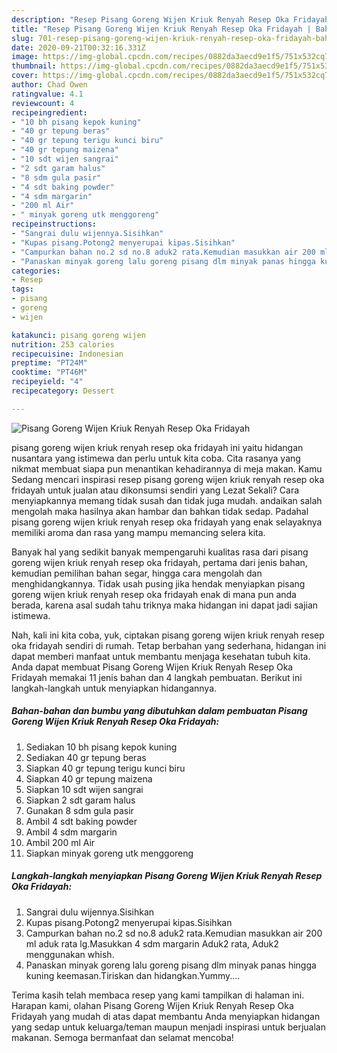 ```yaml
---
description: "Resep Pisang Goreng Wijen Kriuk Renyah Resep Oka Fridayah | Bahan Membuat Pisang Goreng Wijen Kriuk Renyah Resep Oka Fridayah Yang Mudah Dan Praktis"
title: "Resep Pisang Goreng Wijen Kriuk Renyah Resep Oka Fridayah | Bahan Membuat Pisang Goreng Wijen Kriuk Renyah Resep Oka Fridayah Yang Mudah Dan Praktis"
slug: 701-resep-pisang-goreng-wijen-kriuk-renyah-resep-oka-fridayah-bahan-membuat-pisang-goreng-wijen-kriuk-renyah-resep-oka-fridayah-yang-mudah-dan-praktis
date: 2020-09-21T00:32:16.331Z
image: https://img-global.cpcdn.com/recipes/0882da3aecd9e1f5/751x532cq70/pisang-goreng-wijen-kriuk-renyah-resep-oka-fridayah-foto-resep-utama.jpg
thumbnail: https://img-global.cpcdn.com/recipes/0882da3aecd9e1f5/751x532cq70/pisang-goreng-wijen-kriuk-renyah-resep-oka-fridayah-foto-resep-utama.jpg
cover: https://img-global.cpcdn.com/recipes/0882da3aecd9e1f5/751x532cq70/pisang-goreng-wijen-kriuk-renyah-resep-oka-fridayah-foto-resep-utama.jpg
author: Chad Owen
ratingvalue: 4.1
reviewcount: 4
recipeingredient:
- "10 bh pisang kepok kuning"
- "40 gr tepung beras"
- "40 gr tepung terigu kunci biru"
- "40 gr tepung maizena"
- "10 sdt wijen sangrai"
- "2 sdt garam halus"
- "8 sdm gula pasir"
- "4 sdt baking powder"
- "4 sdm margarin"
- "200 ml Air"
- " minyak goreng utk menggoreng"
recipeinstructions:
- "Sangrai dulu wijennya.Sisihkan"
- "Kupas pisang.Potong2 menyerupai kipas.Sisihkan"
- "Campurkan bahan no.2 sd no.8 aduk2 rata.Kemudian masukkan air 200 ml aduk rata lg.Masukkan 4 sdm margarin Aduk2 rata, Aduk2 menggunakan whish."
- "Panaskan minyak goreng lalu goreng pisang dlm minyak panas hingga kuning keemasan.Tiriskan dan hidangkan.Yummy...."
categories:
- Resep
tags:
- pisang
- goreng
- wijen

katakunci: pisang goreng wijen 
nutrition: 253 calories
recipecuisine: Indonesian
preptime: "PT24M"
cooktime: "PT46M"
recipeyield: "4"
recipecategory: Dessert

---
```



![Pisang Goreng Wijen Kriuk Renyah Resep Oka Fridayah](https://img-global.cpcdn.com/recipes/0882da3aecd9e1f5/751x532cq70/pisang-goreng-wijen-kriuk-renyah-resep-oka-fridayah-foto-resep-utama.jpg)


pisang goreng wijen kriuk renyah resep oka fridayah ini yaitu hidangan nusantara yang istimewa dan perlu untuk kita coba. Cita rasanya yang nikmat membuat siapa pun menantikan kehadirannya di meja makan.
Kamu Sedang mencari inspirasi resep pisang goreng wijen kriuk renyah resep oka fridayah untuk jualan atau dikonsumsi sendiri yang Lezat Sekali? Cara menyiapkannya memang tidak susah dan tidak juga mudah. andaikan salah mengolah maka hasilnya akan hambar dan bahkan tidak sedap. Padahal pisang goreng wijen kriuk renyah resep oka fridayah yang enak selayaknya memiliki aroma dan rasa yang mampu memancing selera kita.

Banyak hal yang sedikit banyak mempengaruhi kualitas rasa dari pisang goreng wijen kriuk renyah resep oka fridayah, pertama dari jenis bahan, kemudian pemilihan bahan segar, hingga cara mengolah dan menghidangkannya. Tidak usah pusing jika hendak menyiapkan pisang goreng wijen kriuk renyah resep oka fridayah enak di mana pun anda berada, karena asal sudah tahu triknya maka hidangan ini dapat jadi sajian istimewa.




Nah, kali ini kita coba, yuk, ciptakan pisang goreng wijen kriuk renyah resep oka fridayah sendiri di rumah. Tetap berbahan yang sederhana, hidangan ini dapat memberi manfaat untuk membantu menjaga kesehatan tubuh kita. Anda dapat membuat Pisang Goreng Wijen Kriuk Renyah Resep Oka Fridayah memakai 11 jenis bahan dan 4 langkah pembuatan. Berikut ini langkah-langkah untuk menyiapkan hidangannya.

<!--inarticleads1-->

##### Bahan-bahan dan bumbu yang dibutuhkan dalam pembuatan Pisang Goreng Wijen Kriuk Renyah Resep Oka Fridayah:

1. Sediakan 10 bh pisang kepok kuning
1. Sediakan 40 gr tepung beras
1. Siapkan 40 gr tepung terigu kunci biru
1. Siapkan 40 gr tepung maizena
1. Siapkan 10 sdt wijen sangrai
1. Siapkan 2 sdt garam halus
1. Gunakan 8 sdm gula pasir
1. Ambil 4 sdt baking powder
1. Ambil 4 sdm margarin
1. Ambil 200 ml Air
1. Siapkan  minyak goreng utk menggoreng




<!--inarticleads2-->

##### Langkah-langkah menyiapkan Pisang Goreng Wijen Kriuk Renyah Resep Oka Fridayah:

1. Sangrai dulu wijennya.Sisihkan
1. Kupas pisang.Potong2 menyerupai kipas.Sisihkan
1. Campurkan bahan no.2 sd no.8 aduk2 rata.Kemudian masukkan air 200 ml aduk rata lg.Masukkan 4 sdm margarin Aduk2 rata, Aduk2 menggunakan whish.
1. Panaskan minyak goreng lalu goreng pisang dlm minyak panas hingga kuning keemasan.Tiriskan dan hidangkan.Yummy....




Terima kasih telah membaca resep yang kami tampilkan di halaman ini. Harapan kami, olahan Pisang Goreng Wijen Kriuk Renyah Resep Oka Fridayah yang mudah di atas dapat membantu Anda menyiapkan hidangan yang sedap untuk keluarga/teman maupun menjadi inspirasi untuk berjualan makanan. Semoga bermanfaat dan selamat mencoba!
